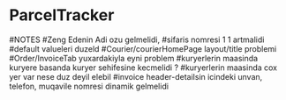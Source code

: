 # ParcelTracker
#NOTES
#Zeng Edenin Adi ozu gelmelidi,
#sifaris nomresi 1 1 artmalidi
#default valueleri duzeld
#Courier/courierHomePage layout/title problemi
#Order/InvoiceTab yuxardakiyla eyni problem
#kuryerlerin maasinda kuryere basanda kuryer sehifesine kecmelidi ?
#kuryerlerin maasinda cox yer var nese duz deyil elebil
#invoice header-detailsin icindeki unvan, telefon, muqavile nomresi dinamik gelmelidi
